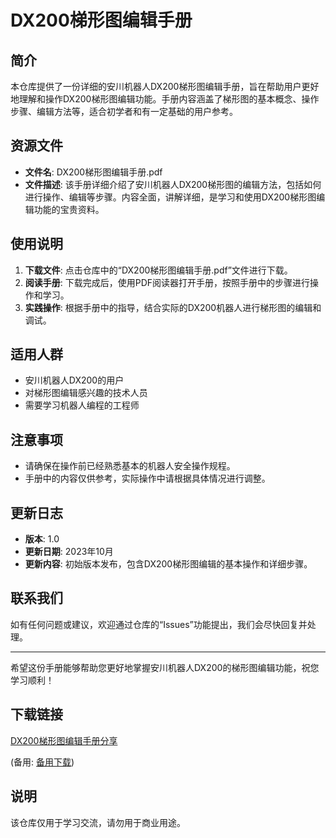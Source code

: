 # DX200梯形图编辑手册

## 简介
本仓库提供了一份详细的安川机器人DX200梯形图编辑手册，旨在帮助用户更好地理解和操作DX200梯形图编辑功能。手册内容涵盖了梯形图的基本概念、操作步骤、编辑方法等，适合初学者和有一定基础的用户参考。

## 资源文件
- **文件名**: DX200梯形图编辑手册.pdf
- **文件描述**: 该手册详细介绍了安川机器人DX200梯形图的编辑方法，包括如何进行操作、编辑等步骤。内容全面，讲解详细，是学习和使用DX200梯形图编辑功能的宝贵资料。

## 使用说明
1. **下载文件**: 点击仓库中的“DX200梯形图编辑手册.pdf”文件进行下载。
2. **阅读手册**: 下载完成后，使用PDF阅读器打开手册，按照手册中的步骤进行操作和学习。
3. **实践操作**: 根据手册中的指导，结合实际的DX200机器人进行梯形图的编辑和调试。

## 适用人群
- 安川机器人DX200的用户
- 对梯形图编辑感兴趣的技术人员
- 需要学习机器人编程的工程师

## 注意事项
- 请确保在操作前已经熟悉基本的机器人安全操作规程。
- 手册中的内容仅供参考，实际操作中请根据具体情况进行调整。

## 更新日志
- **版本**: 1.0
- **更新日期**: 2023年10月
- **更新内容**: 初始版本发布，包含DX200梯形图编辑的基本操作和详细步骤。

## 联系我们
如有任何问题或建议，欢迎通过仓库的“Issues”功能提出，我们会尽快回复并处理。

---

希望这份手册能够帮助您更好地掌握安川机器人DX200的梯形图编辑功能，祝您学习顺利！

## 下载链接
[DX200梯形图编辑手册分享](https://pan.quark.cn/s/5acc8b3eaab9) 

(备用: [备用下载](https://pan.baidu.com/s/1C37E5ESpHF-9NHz7aS5F4g?pwd=1234))

## 说明

该仓库仅用于学习交流，请勿用于商业用途。
